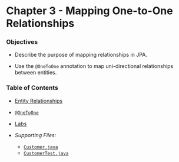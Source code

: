 # Chapter 3 - Mapping One-to-One Relationships

### Objectives
* Describe the purpose of mapping relationships in JPA.

* Use the `@OneToOne` annotation to map uni-directional relationships between entities. 

### Table of Contents
* [Entity Relationships](entity_relationships.md)

* [`@OneToOne`](one_to_one.md)

* [Labs](labs.md)

* *Supporting Files:*
  * [`Customer.java`](handsOn/Customer.java)
  * [`CustomerTest.java`](handsOn/CustomerTest.java)